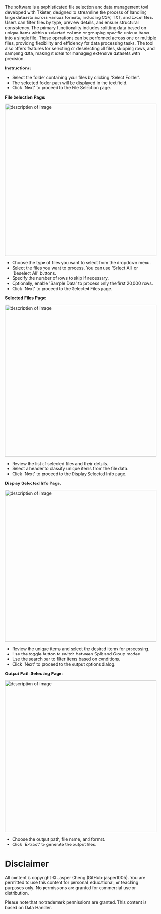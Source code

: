 The software is a sophisticated file selection and data management tool developed with Tkinter, designed to streamline the process of handling large datasets across various formats, including CSV, TXT, and Excel files. Users can filter files by type, preview details, and ensure structural consistency. The primary functionality includes splitting data based on unique items within a selected column or grouping specific unique items into a single file. These operations can be performed across one or multiple files, providing flexibility and efficiency for data processing tasks. The tool also offers features for selecting or deselecting all files, skipping rows, and sampling data, making it ideal for managing extensive datasets with precision.

**Instructions:**

- Select the folder containing your files by clicking 'Select Folder'.
- The selected folder path will be displayed in the text field.
- Click 'Next' to proceed to the File Selection page.

**File Selection Page:**

<img src="https://github.com/jasper1005/PyDataHandler/assets/69462492/aec6fb62-e635-4259-add2-72739bd8bb17" alt="description of image" width="500"/>

- Choose the type of files you want to select from the dropdown menu.
- Select the files you want to process. You can use 'Select All' or 'Deselect All' buttons.
- Specify the number of rows to skip if necessary.
- Optionally, enable 'Sample Data' to process only the first 20,000 rows.
- Click 'Next' to proceed to the Selected Files page.

**Selected Files Page:**

<img src="https://github.com/jasper1005/PyDataHandler/assets/69462492/fb80a4d5-28e9-4c36-982f-2e3ca5e67826" alt="description of image" width="500"/>


- Review the list of selected files and their details.
- Select a header to classify unique items from the file data.
- Click 'Next' to proceed to the Display Selected Info page.
  
**Display Selected Info Page:**

<img src="https://github.com/jasper1005/PyDataHandler/assets/69462492/b35deb66-f342-473d-9683-2deea44710de" alt="description of image" width="500"/>



- Review the unique items and select the desired items for processing.
- Use the toggle button to switch between Split and Group modes
- Use the search bar to filter items based on conditions.
- Click 'Next' to proceed to the output options dialog.

**Output Path Selecting Page:**

<img src="https://github.com/jasper1005/PyDataHandler/assets/69462492/3e4eba5f-70cd-4e7b-baad-abac672dbff0" alt="description of image" width="500"/>

- Choose the output path, file name, and format.
- Click 'Extract' to generate the output files.


# **Disclaimer**

All content is copyright © Jasper Cheng (GitHub: jasper1005). You are permitted to use this content for personal, educational, or teaching purposes only. No permissions are granted for commercial use or distribution.

Please note that no trademark permissions are granted. This content is based on Data Handler.
